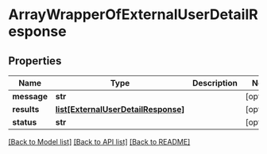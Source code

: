 # ArrayWrapperOfExternalUserDetailResponse

## Properties
Name | Type | Description | Notes
------------ | ------------- | ------------- | -------------
**message** | **str** |  | [optional] 
**results** | [**list[ExternalUserDetailResponse]**](ExternalUserDetailResponse.md) |  | [optional] 
**status** | **str** |  | [optional] 

[[Back to Model list]](../README.md#documentation-for-models) [[Back to API list]](../README.md#documentation-for-api-endpoints) [[Back to README]](../README.md)

